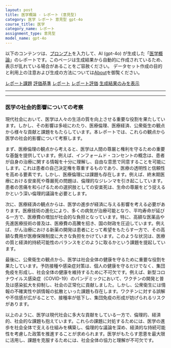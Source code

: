 ```yaml
---
layout: post
title: 医学概論 - レポート (意見型)
category: 医学 レポート 意見型 gpt-4o
course_title: 医学
category_name: レポート
assignment_type: 意見型
model_name: gpt-4o
---
```


以下のコンテンツは、[プロンプト](https://github.com/takedatoshiyuki/synthetic_assignments/tree/main/generated/医学/gpt-4o/prompt_レポート-意見型.md)を入力して、AI (gpt-4o) が生成した「[医学概論](/contents/医学/)」のレポートです。このページは生成結果から自動的に作成されているため、表示が乱れている場合があることをご容赦ください。
データセット作成の目的と利用上の注意および生成の方法については[About](/About)を御覧ください。

[レポート課題](../レポート課題-意見型)
[評価基準](../評価基準-意見型)
[レポート](../レポート-意見型)
[レポート評価](../レポート評価-意見型)
[生成結果のみを表示](https://github.com/takedatoshiyuki/synthetic_assignments/tree/main/generated/医学/gpt-4o/レポート-意見型.md)
  

***
***
  
### 医学の社会的影響についての考察

現代社会において、医学は人々の生活の質を向上させる重要な役割を果たしています。しかし、その影響は多岐にわたり、医療倫理、医療経済、公衆衛生の観点から様々な貢献と課題をもたらしています。本レポートでは、これらの観点から医学の社会的影響について考察します。

まず、医療倫理の観点から考えると、医学は人間の尊厳と権利を守るための重要な基盤を提供しています。例えば、インフォームド・コンセントの概念は、患者が自身の治療に関する情報を十分に理解し、自由な意思で同意することを可能にします。これは患者の自己決定権を尊重するものであり、医療の透明性と信頼性を高める要素です。しかし、医療倫理には課題も存在します。例えば、終末期医療における安楽死や尊厳死の問題は、倫理的なジレンマを引き起こしています。患者の苦痛を和らげるための選択肢としての安楽死は、生命の尊厳をどう捉えるかという深い倫理的議論を必要とします。

次に、医療経済の観点からは、医学の進歩が経済に与える影響を考える必要があります。医療技術の進化により、多くの病気が治療可能となり、平均寿命が延びる一方で、医療費の増加が社会的な負担となっています。特に、高額な医薬品や先進医療技術の普及は、医療費の高騰を招き、国の財政を圧迫しています。例えば、がん治療における新薬の開発は患者にとって希望をもたらす一方で、その高額な費用が医療保険制度に大きな負担をかけています。このような状況は、医療の質と経済的持続可能性のバランスをどのように取るかという課題を提起しています。

最後に、公衆衛生の観点から、医学は社会全体の健康を守るために重要な役割を果たしています。予防接種や感染症対策は、個人の健康を守るだけでなく、集団免疫を形成し、社会全体の健康を維持するために不可欠です。例えば、新型コロナウイルス感染症（COVID-19）のパンデミックにおいて、ワクチンの開発と普及は感染拡大を抑制し、社会の正常化に貢献しました。しかし、公衆衛生には情報の不確実性や誤情報の拡散といった課題も存在します。ワクチンに対する誤解や不信感が広がることで、接種率が低下し、集団免疫の形成が妨げられるリスクがあります。

以上のように、医学は現代社会に多大な貢献をしている一方で、倫理的、経済的、社会的な課題も抱えています。これらの課題に対処するためには、医学の進歩を社会全体で支える仕組みを構築し、倫理的な議論を深め、経済的な持続可能性を考慮した政策を推進することが求められます。医学がもたらす恩恵を最大限に活用し、課題を克服するためには、社会全体の協力と理解が不可欠です。
